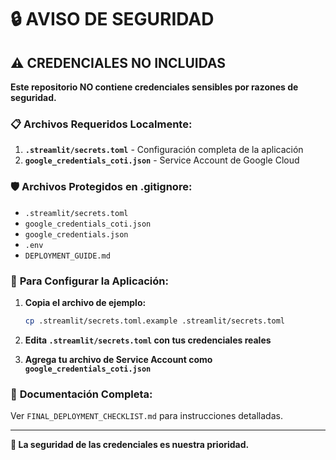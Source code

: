 # 🔒 AVISO DE SEGURIDAD

## ⚠️ **CREDENCIALES NO INCLUIDAS**

**Este repositorio NO contiene credenciales sensibles por razones de seguridad.**

### 📋 **Archivos Requeridos Localmente:**

1. **`.streamlit/secrets.toml`** - Configuración completa de la aplicación
2. **`google_credentials_coti.json`** - Service Account de Google Cloud

### 🛡️ **Archivos Protegidos en .gitignore:**
- `.streamlit/secrets.toml`
- `google_credentials_coti.json`
- `google_credentials.json`
- `.env`
- `DEPLOYMENT_GUIDE.md`

### 🚀 **Para Configurar la Aplicación:**

1. **Copia el archivo de ejemplo:**
   ```bash
   cp .streamlit/secrets.toml.example .streamlit/secrets.toml
   ```

2. **Edita `.streamlit/secrets.toml` con tus credenciales reales**

3. **Agrega tu archivo de Service Account como `google_credentials_coti.json`**

### 📖 **Documentación Completa:**
Ver `FINAL_DEPLOYMENT_CHECKLIST.md` para instrucciones detalladas.

---

**🔐 La seguridad de las credenciales es nuestra prioridad.**
